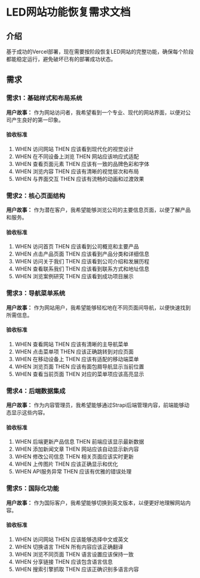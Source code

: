 # LED网站功能恢复需求文档

## 介绍

基于成功的Vercel部署，现在需要按阶段恢复LED网站的完整功能，确保每个阶段都能稳定运行，避免破坏已有的部署成功状态。

## 需求

### 需求1：基础样式和布局系统

**用户故事：** 作为网站访问者，我希望看到一个专业、现代的网站界面，以便对公司产生良好的第一印象。

#### 验收标准

1. WHEN 访问网站 THEN 应该看到现代化的视觉设计
2. WHEN 在不同设备上浏览 THEN 网站应该响应式适配
3. WHEN 查看页面元素 THEN 应该有一致的品牌色彩和字体
4. WHEN 浏览内容 THEN 应该有清晰的视觉层次和布局
5. WHEN 与界面交互 THEN 应该有流畅的动画和过渡效果

### 需求2：核心页面结构

**用户故事：** 作为潜在客户，我希望能够浏览公司的主要信息页面，以便了解产品和服务。

#### 验收标准

1. WHEN 访问首页 THEN 应该看到公司概览和主要产品
2. WHEN 点击产品页面 THEN 应该看到产品分类和详细信息
3. WHEN 访问关于我们 THEN 应该看到公司介绍和发展历程
4. WHEN 查看联系我们 THEN 应该看到联系方式和地址信息
5. WHEN 浏览案例研究 THEN 应该看到成功项目展示

### 需求3：导航菜单系统

**用户故事：** 作为网站用户，我希望能够轻松地在不同页面间导航，以便快速找到所需信息。

#### 验收标准

1. WHEN 查看网站 THEN 应该有清晰的主导航菜单
2. WHEN 点击菜单项 THEN 应该正确跳转到对应页面
3. WHEN 在移动设备上 THEN 应该有适配的移动端菜单
4. WHEN 浏览页面 THEN 应该有面包屑导航显示当前位置
5. WHEN 查看当前页面 THEN 对应的菜单项应该高亮显示

### 需求4：后端数据集成

**用户故事：** 作为内容管理员，我希望能够通过Strapi后端管理内容，前端能够动态显示这些内容。

#### 验收标准

1. WHEN 后端更新产品信息 THEN 前端应该显示最新数据
2. WHEN 添加新闻文章 THEN 网站应该自动显示新内容
3. WHEN 修改公司信息 THEN 相关页面应该实时更新
4. WHEN 上传图片 THEN 应该正确显示和优化
5. WHEN API服务异常 THEN 应该有优雅的错误处理

### 需求5：国际化功能

**用户故事：** 作为国际客户，我希望能够切换到英文版本，以便更好地理解网站内容。

#### 验收标准

1. WHEN 访问网站 THEN 应该能够选择中文或英文
2. WHEN 切换语言 THEN 所有内容应该正确翻译
3. WHEN 浏览不同页面 THEN 语言设置应该保持一致
4. WHEN 分享链接 THEN 应该包含语言信息
5. WHEN 搜索引擎抓取 THEN 应该正确识别多语言内容